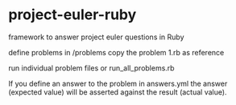 project-euler-ruby
==================

framework to answer project euler questions in Ruby

define problems in /problems
copy the problem 1.rb as reference

run individual problem files or run_all_problems.rb

If you define an answer to the problem in answers.yml the answer
(expected value) will be asserted against the result (actual value).

